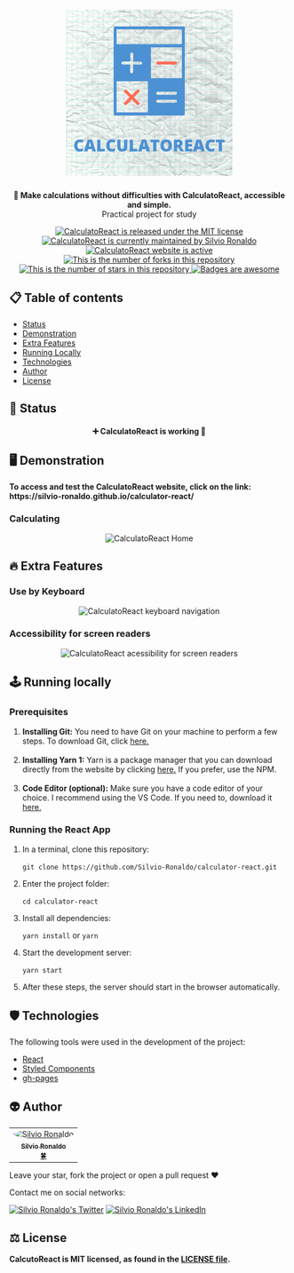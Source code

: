 <h1 align="center">
  <img src="./assets/CALCULATOREACT.png" alt="CalculatoReact Logo" height=300 width=300 />
</h1>

<p align="center"><strong>🧮 Make calculations without difficulties with CalculatoReact, accessible and simple.</strong></br>Practical project for study<p>

<p align="center">
  <a href="./LICENSE">
    <img src="https://img.shields.io/badge/license-MIT-blue" alt="CalculatoReact is released under the MIT license" />
  </a>
  <a href="https://GitHub.com/Silvio-Ronaldo/calculator-react/graphs/commit-activity">
    <img src="https://img.shields.io/badge/Maintained%3F-yes-brightgreen" alt="CalculatoReact is currently maintained by Silvio Ronaldo" />
  </a>
  <a href="https://silvio-ronaldo.github.io/calculator-react/">
    <img src="https://img.shields.io/badge/website-up-brightgreen" alt="CalculatoReact website is active" />
  </a>
  <a href="https://GitHub.com/Silvio-Ronaldo/calculator-react/network/">
    <img src="https://img.shields.io/github/forks/Silvio-Ronaldo/calculator-react?style=social" alt="This is the number of forks in this repository" />
  </a>
  <a href="https://GitHub.com/Silvio-Ronaldo/calculator-react/stargazers/">
    <img src="https://img.shields.io/github/stars/Silvio-Ronaldo/calculator-react?style=social" alt="This is the number of stars in this repository" />
  </a>
  <a href="https://github.com/Naereen/badges">
    <img src="https://img.shields.io/badge/badge-awesome-brightgreen" alt="Badges are awesome" />
  </a>
</p>


<h2>
  📋 Table of contents
</h2>
<ul>
  <li><a href="https://github.com/Silvio-Ronaldo/calculator-react#-status">Status</a></li>
  <li><a href="https://github.com/Silvio-Ronaldo/calculator-react#%EF%B8%8F-demonstration">Demonstration</a></li>
  <li><a href="https://github.com/Silvio-Ronaldo/podcastr#-extra-features">Extra Features</a></li>
  <li><a href="https://github.com/Silvio-Ronaldo/calculator-react#%EF%B8%8F-running-locally">Running Locally</a></li>
  <li><a href="https://github.com/Silvio-Ronaldo/calculator-react#%EF%B8%8F-technologies">Technologies</a></li>
  <li><a href="https://github.com/Silvio-Ronaldo/calculator-react#-author">Author</a></li>
  <li><a href="https://github.com/Silvio-Ronaldo/calculator-react#%EF%B8%8F-license">License</a></li>
</ul>


<h2>📌 Status</h2>
<h4 align="center">➕ CalculatoReact is working 🚀</h4>


<h2>🖥️ Demonstration</h2>
<p>
  <strong>To access and test the CalculatoReact website, click on the link: https://silvio-ronaldo.github.io/calculator-react/</strong>
</p>

<h3>Calculating</h3>
  <p align="center">
    <img src="./assets/calculating.gif" alt="CalculatoReact Home" />
  </p>
  
  
<h2>🔥 Extra Features</h2>
<h3>Use by Keyboard</h3>
  <p align="center">
    <img src="./assets/keyboard.gif" alt="CalculatoReact keyboard navigation" />
  </p>
  
<h3>Accessibility for screen readers</h3>
  <p align="center">
    <img src="./assets/acessibility.gif" alt="CalculatoReact acessibility for screen readers" />
  </p>
  
  
<h2>🕹️ Running locally</h2>
<h3>Prerequisites</h3>
<ol>
  <li><strong>Installing Git:</strong> You need to have Git on your machine to perform a few steps. To download Git, click <a href="https://git-scm.com/downloads">here.</a></li></br>
  <li><strong>Installing Yarn 1:</strong> Yarn is a package manager that you can download directly from the website by clicking <a href="https://classic.yarnpkg.com/en/docs/install#windows-stable">here.</a> If you prefer, use the NPM.</li></br>
  <li><strong>Code Editor (optional):</strong> Make sure you have a code editor of your choice. I recommend using the VS Code. If you need to, download it <a href="https://code.visualstudio.com/Download">here.</a></li>
</ol>

<h3>Running the React App</h3>
<ol>
  <li>In a terminal, clone this repository:
    <p><code>git clone https://github.com/Silvio-Ronaldo/calculator-react.git</code></p>
  </li>
  <li>Enter the project folder:
    <p><code>cd calculator-react</code></p>
  </li>
  <li>Install all dependencies:
    <p><code>yarn install</code> or <code>yarn</code></p>
  </li>
  <li>Start the development server:
    <p><code>yarn start</code></p>
  </li>
  <li>After these steps, the server should start in the browser automatically.</li>
</ol>
  
  
<h2>🛡️ Technologies</h2>
<p>The following tools were used in the development of the project: </p>

<ul>
  <li><a href="https://pt-br.reactjs.org">React</a></li>
  <li><a href="https://styled-components.com">Styled Components</a></li>
  <li><a href="https://www.npmjs.com/package/gh-pages">gh-pages</a></li>
</ul>



<h2>👽 Author</h2>
<table>
  <tr>
    <td align="center"><a href="https://github.com/Silvio-Ronaldo"><img style="border-radius: 50%;" src="https://avatars.githubusercontent.com/u/48893927?v=4" width="100px;" alt="Silvio Ronaldo"/><br /><sub><b>Silvio Ronaldo</b></sub></a><br /><a href="https://github.com/Silvio-Ronaldo" title="Silvio Ronaldo">🍀</a></td>
  </tr>
</table>
<p>Leave your star, fork the project or open a pull request ❤️</p>
<p>Contact me on social networks: </p>
<p><a href="https://twitter.com/sivirinoo"><img src="https://img.shields.io/twitter/follow/sivirinoo?style=social" alt="Silvio Ronaldo's Twitter" /></a>
<a href="https://br.linkedin.com/in/silvio-ronaldo77"><img src="https://img.shields.io/badge/-Silvio-blue?style=flat&logo=Linkedin&logoColor=white" alt="Silvio Ronaldo's LinkedIn" /></a></p>


<h2>⚖️ License</h2>
<p><strong>CalcutoReact is MIT licensed, as found in the <a href="./LICENSE">LICENSE file</a>.</strong></p>
  
  
  
  
  
  
